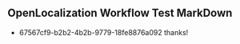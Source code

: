 ## OpenLocalization Workflow Test MarkDown
* 67567cf9-b2b2-4b2b-9779-18fe8876a092 thanks!

<!--HONumber=Sep16_HO1-->


